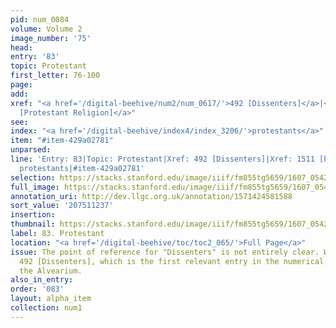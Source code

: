 ```yaml
---
pid: num_0084
volume: Volume 2
image_number: '75'
head:
entry: '83'
topic: Protestant
first_letter: 76-100
page:
add:
xref: "<a href='/digital-beehive/num2/num_0617/'>492 [Dissenters]</a>|<a href='/digital-beehive/num7/num_2233/'>1511
  [Protestant Religion]</a>"
see:
index: "<a href='/digital-beehive/index4/index_3206/'>protestants</a>"
item: "#item-429a02781"
unparsed:
line: 'Entry: 83|Topic: Protestant|Xref: 492 [Dissenters]|Xref: 1511 [Protestant Religion]|Index:
  protestants|#item-429a02781'
selection: https://stacks.stanford.edu/image/iiif/fm855tg5659/1607_0542/259,1237,3053,518/full/0/default.jpg
full_image: https://stacks.stanford.edu/image/iiif/fm855tg5659/1607_0542/full/full/0/default.jpg
annotation_uri: http://dev.llgc.org.uk/annotation/1571424581588
sort_value: '207511237'
insertion:
thumbnail: https://stacks.stanford.edu/image/iiif/fm855tg5659/1607_0542/259,1237,600,180/250,/0/default.jpg
label: 83. Protestant
location: "<a href='/digital-beehive/toc/toc2_065/'>Full Page</a>"
issue: The point of reference for "Dissenters" is not entirely clear. We linked to
  492 [Dissenters], which is the first relevant entry in the numerical section of
  the Alvearium.
also_in_entry:
order: '083'
layout: alpha_item
collection: num1
---
```

